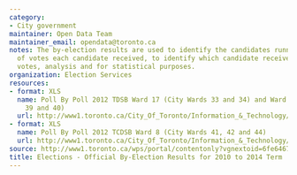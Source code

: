 ```yaml
---
category:
- City government
maintainer: Open Data Team
maintainer_email: opendata@toronto.ca
notes: The by-election results are used to identify the candidates running, the number
  of votes each candidate received, to identify which candidate received the most
  votes, analysis and for statistical purposes.
organization: Election Services
resources:
- format: XLS
  name: Poll By Poll 2012 TDSB Ward 17 (City Wards 33 and 34) and Ward 20 (City Wards
    39 and 40)
  url: http://www1.toronto.ca/City_Of_Toronto/Information_&_Technology/Open_Data/Data_Sets/Assets/Files/PollByPoll2012TDSBWard17andWard20.xls
- format: XLS
  name: Poll By Poll 2012 TCDSB Ward 8 (City Wards 41, 42 and 44)
  url: http://www1.toronto.ca/City_Of_Toronto/Information_&_Technology/Open_Data/Data_Sets/Assets/Files/PollByPoll2012TDSBWard414244.xls
source: http://www1.toronto.ca/wps/portal/contentonly?vgnextoid=6fe6467d24716310VgnVCM1000003dd60f89RCRD&vgnextchannel=1a66e03bb8d1e310VgnVCM10000071d60f89RCRD
title: Elections - Official By-Election Results for 2010 to 2014 Term
---
```

